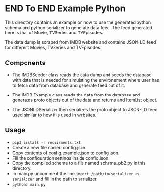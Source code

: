 # END To END Example Python
This directory contains an example on how to use the generated python schema and python serializer to generate data feed. The feed generated here is that of Movie, TVSeries and TVEpisodes.

The data dump is scraped from IMDB website and contains JSON-LD feed for different Movies, TVSeries and TVEpisodes.

## Components
- The IMDBSeeder class reads the data dump and seeds the database with data that is needed for simulating the environement where user has to fetch data from database and generate feed out of it.

- The IMDB Example class reads the data from the database and generates proto objects out of the data and returns and ItemList object.

- The JSONLDSerializer then serializes the proto object to JSON-LD feed used similar to how it is used in websites.

## Usage

 - `pip3 install -r requirments.txt`
 - Create a new file named config.json.
 - Copy contents of config.example.json to config.json.
 - Fill the configuration settings inside config.json.
 - Copy the compiled schema to a file named schema_pb2.py in this directory.
 - In main.py uncomment the line `import /path/to/serializer as serializer` and fill in the path to serializer.
 - `python3 main.py`